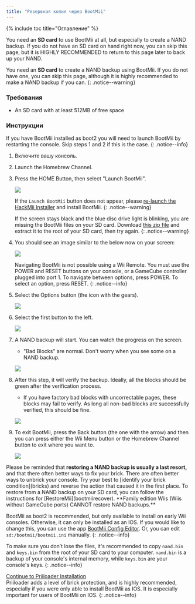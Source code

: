 ```yaml
---
title: "Резервная копия через BootMii"
---
```


{% include toc title="Оглавление" %}

You need an **SD card** to use BootMii at all, but especially to create a NAND backup. If you do not have an SD card on hand right now, you can skip this page, but it is HIGHLY RECOMMENDED to return to this page later to back up your NAND.

You need an **SD card** to create a NAND backup using BootMii. If you do not have one, you can skip this page, although it is highly recommended to make a NAND backup if you can.
{: .notice--warning}

### Требования

* An SD card with at least 512MB of free space

### Инструкции

If you have BootMii installed as boot2 you will need to launch BootMii by restarting the console. Skip steps 1 and 2 if this is the case.
{: .notice--info}

1. Включите вашу консоль.
1. Launch the Homebrew Channel.
1. Press the HOME Button, then select "Launch BootMii".

    ![](/images/bootmii/BootMii_HBC.png)

    If the `Launch BootMii` button does not appear, please [re-launch the HackMii Installer](hackmii) and install BootMii.
    {: .notice--warning}

    If the screen stays black and the blue disc drive light is blinking, you are missing the BootMii files on your SD card. Download [this zip file](https://static.hackmii.com/bootmii_sd_files.zip) and extract it to the root of your SD card, then try again.
    {: .notice--warning}

1. You should see an image similar to the below now on your screen:

    ![](/images/bootmii/BootMii_Main.png)

    Navigating BootMii is not possible using a Wii Remote. You must use the POWER and RESET buttons on your console, or a GameCube controller plugged into port 1. To navigate between options, press POWER. To select an option, press RESET.
    {: .notice--info}

1. Select the Options button (the icon with the gears).

    ![](/images/bootmii/BootMii_Gears.png)

1. Select the first button to the left.

    ![](/images/bootmii/BootMii_Backup.png)

1. A NAND backup will start. You can watch the progress on the screen.
    + "Bad Blocks" are normal. Don't worry when you see some on a NAND backup.

    ![](/images/bootmii/BootMii_NAND_Backup.png)

1. After this step, it will verify the backup. Ideally, all the blocks should be green after the verification process.
    + If you have factory bad blocks with uncorrectable pages, these blocks may fail to verify. As long all non-bad blocks are successfully verified, this should be fine.

    ![](/images/bootmii/BootMii_NAND_Backup_Verify.png)

1. To exit BootMii, press the Back button (the one with the arrow) and then you can press either the Wii Menu button or the Homebrew Channel button to exit where you want to.

    ![](/images/bootmii/BootMii_Return.png)

<div id="restore-notice" class="notice" markdown="1">
Please be reminded that <strong>restoring a NAND backup is usually a last resort,</strong> and that there often better ways to fix your brick. There are often better ways to unbrick your console.
Try your best to [identify your brick condition](bricks) and reverse the action that caused it in the first place.
To restore from a NAND backup on your SD card, you can follow the instructions for [RestoreMii](bootmiirecover). **Family edition Wiis (Wiis without GameCube ports) CANNOT restore NAND backups.**
</div>

BootMii as boot2 is recommended, but only available to install on early Wii consoles. Otherwise, it can only be installed as an IOS. If you would like to change this, you can use the app [BootMii Config Editor](https://oscwii.org/library/app/BootMiiConfigurationEditor). Or, you can edit `sd:/bootmii/bootmii.ini` manually.
{: .notice--info}

To make sure you don’t lose the files, it's recommended to copy `nand.bin` and `keys.bin` from the root of your SD card to your computer. `nand.bin` is a backup of your console's internal memory, while `keys.bin` are your console's keys.
{: .notice--info}

[Continue to Priiloader Installation](priiloader)<br> Priiloader adds a level of brick protection, and is highly recommended, especially if you were only able to install BootMii as IOS. It is especially important for users of BootMii on IOS.
{: .notice--info}

